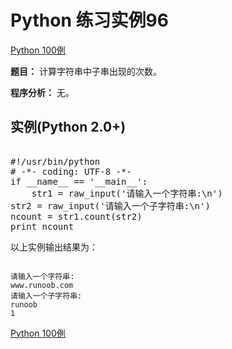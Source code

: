 Python 练习实例96
=============

 [Python 100例](python-100-examples.md)


 **题目：** 计算字符串中子串出现的次数。

 **程序分析：** 无。

  实例(Python 2.0+)
---------------

 <pre>

#!/usr/bin/python
# -*- coding: UTF-8 -*-
if __name__ == '__main__':
    str1 = raw_input('请输入一个字符串:\n')
str2 = raw_input('请输入一个子字符串:\n')
ncount = str1.count(str2)
print ncount
</pre>

 以上实例输出结果为：


```

请输入一个字符串:
www.runoob.com
请输入一个子字符串:
runoob
1

```

 [Python 100例](python-100-examples.md)
